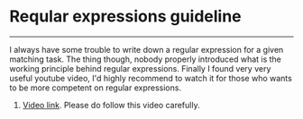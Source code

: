 # Reqular expressions guideline
---
I always have some trouble to write down a regular expression for a given matching task. The thing though, nobody properly introduced what is the working principle behind regular expressions. Finally I found very very useful youtube video, I'd highly recommend to watch it for those who wants to be more competent on regular expressions.

1. [Video link](https://www.youtube.com/watch?v=sa-TUpSx1JA). Please do follow this video carefully.
